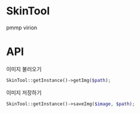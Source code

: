 # SkinTool
pmmp virion

# API
이미지 불러오기
```php
SkinTool::getInstance()->getImg($path);
```
이미지 저장하기
```php
SkinTool::getInstance()->saveImg($image, $path);
```